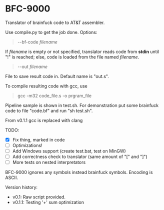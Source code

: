# BFC-9000
Translator of brainfuck code to AT&amp;T assembler.

Use compile.py to get the job done.
Options:

>--bf-code *filename*

If *filename* is empty or not specified, translator reads code from **stdin** until "!" is reached; else, code is loaded from the file named *filename*.

>--out *filename*

File to save result code in. Default name is "out.s".

To compile resulting code with gcc, use

> gcc -m32 code_file.s -o prgram_file

Pipeline sample is shown in test.sh. For demonstration put some brainfuck code to file "code.bf" and run "sh test.sh".

From v0.1.1 gcc is replaced with clang

TODO:
- [X] Fix thing, marked in code
- [ ] Optimizations!
- [ ] Add Windows support (create test.bat, test on MinGW)
- [ ] Add correctness check to translator (same amount of "[" and "]")
- [ ] More tests on nested interpretators

BFC-9000 ignores any symbols instead brainfuck symbols. Encoding is ASCII.

Version history:
- v0.1: Raw script provided.
- v0.1.1: Testing '+' sum optimization